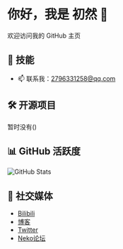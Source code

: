 # 你好，我是 初然 👋

欢迎访问我的 GitHub 主页

## 🚀 技能

- 📫 联系我：[2796331258@qq.com](mailto:2796331258@qq.com)

## 🛠 开源项目
暂时没有()
## 📊 GitHub 活跃度
![GitHub Stats](https://github-readme-stats.vercel.app/api?username=churanneko&show_icons=true&count_private=true&hide_title=true)

## 🔗 社交媒体
- [Bilibili](https://space.bilibili.com/443211409)
- [博客](https://www.churanneko.com)
- [Twitter](https://twitter.com/ocean_bili)
- [Neko论坛](https://bbs.churanneko.com)

